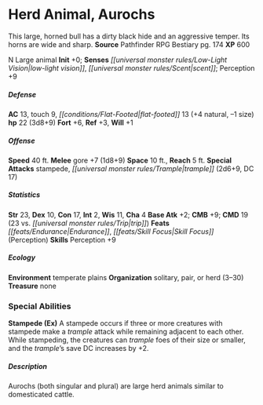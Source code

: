 ﻿---
cssclass: [monsters]
title1: Herd Animal, Aurochs
desc_short: This large, horned bull has a dirty black hide and an aggressive temper.
  Its horns are wide and sharp.
title2: Aurochs
CR: 2
sources:
- name: Pathfinder RPG Bestiary
  page: 174
  link: http://paizo.com/products/btpy8auu?Pathfinder-Roleplaying-Game-Bestiary
XP: 600
alignment: N
size: Large
type: animal
initiative:
  bonus: 0
senses:
  low-light vision: true
  scent: true
AC:
  AC: 13
  touch: 9
  flat_footed: 13
  components:
    natural: 4
    size: -1
HP:
  HP: 22
  long: 3d8+9
saves:
  fort: 6
  ref: 3
  will: 1
speeds:
  base: 40
attacks:
  melee:
  - - text: gore +7 (1d8+9)
      entries:
      - - damage: 1d8+9
      attack: gore
      bonus:
      - 7
  special:
  - stampede
  - trample (2d6+9, DC 17)
space: 10
reach: 5
ability_scores:
  STR: 23
  DEX: 10
  CON: 17
  INT: 2
  WIS: 11
  CHA: 4
BAB: 2
CMB: 9
CMD: 19
CMD_other: 23 vs. trip
feats:
- name: Endurance
- name: Skill Focus (Perception)
skills:
  Perception: 9
ecology:
  environment: temperate plains
  organization: solitary, pair, or herd (3-30)
  treasure_type: none
special_abilities:
  Stampede (Ex): A stampede occurs if three or more creatures with stampede make a
    trample attack while remaining adjacent to each other. While stampeding, the creatures
    can trample foes of their size or smaller, and the trample's save DC increases
    by +2.
desc_long: Aurochs (both singular and plural) are large herd animals similar to domesticated
  cattle.

---

# Herd Animal, Aurochs
This large, horned bull has a dirty black hide and an aggressive temper. Its horns are wide and sharp.
**Source** Pathfinder RPG Bestiary pg. 174
**XP** 600

N Large animal
**Init** +0; **Senses** _[[universal monster rules/Low-Light Vision|low-light vision]]_, _[[universal monster rules/Scent|scent]]_; Perception +9

##### Defense

**AC** 13, touch 9, _[[conditions/Flat-Footed|flat-footed]]_ 13 (+4 natural, –1 size)
**hp** 22 (3d8+9)
**Fort** +6, **Ref** +3, **Will** +1

##### Offense
**Speed** 40 ft.
**Melee** gore +7 (1d8+9)
**Space** 10 ft., **Reach** 5 ft.
**Special Attacks** stampede, _[[universal monster rules/Trample|trample]]_ (2d6+9, DC 17)

##### Statistics
**Str** 23, **Dex** 10, **Con** 17, **Int** 2, **Wis** 11, **Cha** 4
**Base Atk** +2; **CMB** +9; **CMD** 19 (23 vs. _[[universal monster rules/Trip|trip]]_)
**Feats** _[[feats/Endurance|Endurance]]_, _[[feats/Skill Focus|Skill Focus]]_ (Perception)
**Skills** Perception +9

##### Ecology

**Environment** temperate plains
**Organization** solitary, pair, or herd (3–30)
**Treasure** none

### Special Abilities
**Stampede (Ex)** A stampede occurs if three or more creatures with stampede make a _trample_ attack while remaining adjacent to each other. While stampeding, the creatures can _trample_ foes of their size or smaller, and the _trample_’s save DC increases by +2.

##### Description

Aurochs (both singular and plural) are large herd animals similar to domesticated cattle.